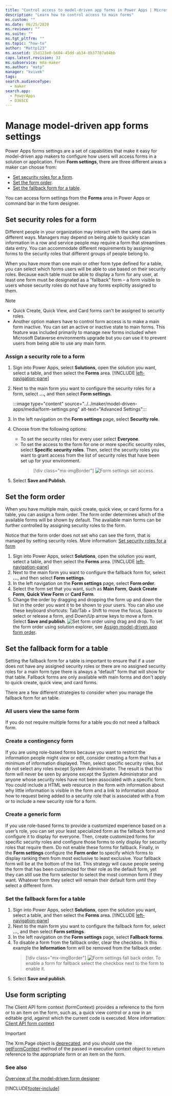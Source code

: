 ```yaml
---
title: "Control access to model-driven app forms in Power Apps | MicrosoftDocs"
description: "Learn how to control access to main forms"
ms.custom: ""
ms.date: 06/25/2020
ms.reviewer: ""
ms.suite: ""
ms.tgt_pltfrm: ""
ms.topic: "how-to"
author: "Mattp123"
ms.assetid: 15d123e0-b604-45dd-ab34-0b37787a04bb
caps.latest.revision: 33
ms.subservice: mda-maker
ms.author: "matp"
manager: "kvivek"
tags: 
search.audienceType: 
  - maker
search.app: 
  - PowerApps
  - D365CE
---
```

# Manage model-driven app forms settings

Power Apps forms settings are a set of capabilities that make it easy for model-driven app makers to configure how users will access forms in a solution or application. From **Form settings**, there are three different areas a maker can choose from:

- [Set security roles for a form](#set-security-roles-for-a-form).  
- [Set the form order](#set-the-form-order).
- [Set the fallback form for a table](#set-the-fallback-form-for-a-table).

You can access form settings from the **Forms** area in Power Apps or command bar in the form designer.

## Set security roles for a form
  
 Different people in your organization may interact with the same data in different ways. Managers may depend on being able to quickly scan information in a row and service people may require a form that streamlines data entry. You can accommodate different requirements by assigning forms to the security roles that different groups of people belong to.  
  
 When you have more than one main or other form type defined for a table, you can select which forms users will be able to use based on their security roles. Because each table must be able to display a form for any user, at least one form must be designated as a ”fallback” form – a form visible to users whose security roles do not have any forms explicitly assigned to them.  
  
> [!NOTE]
> - Quick Create, Quick View, and Card forms can't be assigned to security roles.
> - Another option makers have to control form access is to make a main form inactive. You can set an active or inactive state to main forms. This feature was included primarily to manage new forms included when Microsoft Dataverse environments upgrade but you can use it to prevent users from being able to use any main form.   
  
### Assign a security role to a form

1. Sign into Power Apps, select **Solutions**, open the solution you want, select a table, and then select the **Forms** area. [!INCLUDE [left-navigation-pane](../../includes/left-navigation-pane.md)]
2. Next to the main form you want to configure the security roles for a form, select **...,** and then select **Form settings**.

   :::image type="content" source="../../maker/model-driven-apps/media/form-settings.png" alt-text="Advanced Settings":::

3. In the left navigation on the **Form settings** page, select **Security role**.
4. Choose from the following options:
   - To set the security roles for every user select **Everyone**. 
   - To set the access to the form for one or more specific security roles, select **Specific security roles**. Then, select the security roles you want to grant access from the list of security roles that have been set up for your environment.  
     > [!div class="mx-imgBorder"] 
     > ![Form settings set access.](media/form-settings-sec-role.png)
5. Select **Save and Publish**.

## Set the form order

When you have multiple main, quick create, quick view, or card forms for a table, you can assign a form order. The form order determines which of the available forms will be shown by default. The available main forms can be further controlled by assigning security roles to the form.

Notice that the form order does not set who can see the form, that is managed by setting security roles. More information: [Set security roles for a form](#set-security-roles-for-a-form)

1. Sign into Power Apps, select **Solutions**, open the solution you want, select a table, and then select the **Forms** area. [!INCLUDE [left-navigation-pane](../../includes/left-navigation-pane.md)]
2. Next to the main form you want to configure the fallback form for, select **...**, and then select **Form settings**.
3. In the left navigation on the **Form settings** page, select **Form order**.
4. Select the form set that you want, such as **Main Form**, **Quick Create Form**, **Quick View Form** or **Card Form**.
5. Change the order by dragging and dropping the form up and down the list in the order you want it to be shown to your users. You can also use these keyboard shortcuts: Tab/Tab + Shift to move the focus, Space to select or release a form, and Down/Up arrow keys to move a form. Select **Save and publish**.
   ![Set form order using drag and drop.](media/set-form-order.gif)
To set the form order using solution explorer, see [Assign model-driven app form order](assign-form-order.md).

## Set the fallback form for a table

Setting the fallback form for a table is important to ensure that if a user does not have any assigned security roles or there are no assigned security roles for a main form type there is always a “default” form that will show for that table. Fallback forms are only available with main forms and don't apply to quick create, quick view, and card forms.

There are a few different strategies to consider when you manage the fallback form for an table.  
  
### All users view the same form

If you do not require multiple forms for a table you do not need a fallback form.  
  
### Create a contingency form

If you are using role-based forms because you want to restrict the information people might view or edit, consider creating a form that has a minimum of information displayed. Then, select specific security roles, but do not select any roles except System Administrator. The result is that this form will never be seen by anyone except the System Administrator and anyone whose security roles have not been associated with a specific form. You could include a HTML web resource in the form with information about why little information is visible in the form and a link to information about how to request being added to a security role that is associated with a from or to include a new security role for a form.  
  
### Create a generic form

 If you use role-based forms to provide a customized experience based on a user’s role, you can set your least specialized form as the fallback form and configure it to display for everyone. Then, create customized forms for specific security roles and configure those forms to only display for security roles that require them. Do not enable these forms for fallback. Finally, in the **Form settings** configure the **Form order** to specify which forms to display ranking them from most exclusive to least exclusive. Your fallback form will be at the bottom of the list. This strategy will cause people seeing the form that has been customized for their role as the default form, yet they can still use the form selector to select the most common form if they want. Whatever form they select will remain their default form until they select a different form.  
  
### Set the fallback form for a table

1. Sign into Power Apps, select **Solutions**, open the solution you want, select a table, and then select the **Forms** area. [!INCLUDE [left-navigation-pane](../../includes/left-navigation-pane.md)]
2. Next to the main form you want to configure the fallback form for, select **...**, and then select **Form settings**.
3. In the left navigation on the **Form settings** page, select **Fallback forms**.
4. To disable a form from the fallback order, clear the checkbox. In this example the **Information** form will be removed from the fallback order.
   > [!div class="mx-imgBorder"]
   > ![Form settings fall back order.](media/form-settings-fallback-form.png)
   To enable a form for fallback select the checkbox next to the form to enable it.
5. Select **Save and publish**.

## Use form scripting

The Client API form context (formContext) provides a reference to the form or to an item on the form, such as, a quick view control or a row in an editable grid, against which the current code is executed. More information: [Client API form context](/dynamics365/customer-engagement/developer/clientapi/clientapi-form-context)

> [!IMPORTANT]
> The Xrm.Page object is [deprecated](/dynamics365/get-started/whats-new/customer-engagement/important-changes-coming#some-client-apis-are-deprecated), and you should use the [getFormContext](../../developer/model-driven-apps/clientapi/reference/executioncontext/getformcontext.md) method of the passed in execution context object to return reference to the appropriate form or an item on the form.

### See also  

[Overview of the model-driven form designer](form-designer-overview.md)

[!INCLUDE[footer-include](../../includes/footer-banner.md)]